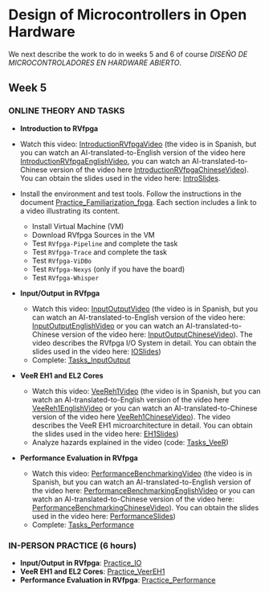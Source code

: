 # Design of Microcontrollers in Open Hardware

We next describe the work to do in weeks 5 and 6 of course *DISEÑO DE MICROCONTROLADORES EN HARDWARE ABIERTO*.

## Week 5

### ONLINE THEORY AND TASKS
- **Introduction to RVfpga**
- Watch this video: [IntroductionRVfpgaVideo](https://www.youtube.com/watch?v=sc_Jn0XSkNw) (the video is in Spanish, but you can watch an AI-translated-to-English version of the video here [IntroductionRVfpgaEnglishVideo](https://www.youtube.com/watch?v=cO3UAbT09es), you can watch an AI-translated-to-Chinese version of the video here [IntroductionRVfpgaChineseVideo](https://www.youtube.com/watch?v=F-1Q-59s84s)). You can obtain the slides used in the video here: [IntroSlides](https://drive.google.com/file/d/17Kid-KSDqPOPoEudiWhcuOdUChYpkcbp/view?usp=drive_link).
- Install the environment and test tools. Follow the instructions in the document [Practice_Familiarization_fpga](https://drive.google.com/file/d/1vdLf39U89q38gmLuodo7nZkctRqeAiyO/view?usp=drive_link). Each section includes a link to a video illustrating its content.
  - Install Virtual Machine (VM)
  - Download RVfpga Sources in the VM
  - Test `RVfpga-Pipeline` and complete the task
  - Test `RVfpga-Trace` and complete the task
  - Test `RVfpga-ViDBo`
  - Test `RVfpga-Nexys` (only if you have the board)
  - Test `RVfpga-Whisper`

- **Input/Output in RVfpga**
  - Watch this video: [InputOutputVideo](https://www.youtube.com/watch?v=8fK-CoEbo0Y) (the video is in Spanish, but you can watch an AI-translated-to-English version of the video here: [InputOutputEnglishVideo](https://www.youtube.com/watch?v=oIRFxQEBNAc) or you can watch an AI-translated-to-Chinese version of the video here: [InputOutputChineseVideo](https://www.youtube.com/watch?v=gG0HSeJ9ew8)). The video describes the RVfpga I/O System in detail. You can obtain the slides used in the video here: [IOSlides](https://drive.google.com/file/d/1-Kav6TLV5xBURQYfZfRP3yzWUq_Qp7eV/view?usp=drive_link))
  - Complete: [Tasks_InputOutput](https://drive.google.com/file/d/1FX5Fr63ecMRLswCPk606GWZr7z65b1Fp/view?usp=drive_link)
- **VeeR EH1 and EL2 Cores**
  - Watch this video: [VeeReh1Video](https://youtu.be/xVnB6OM00cE?si=0HW333O-oPOXUDZG) (the video is in Spanish, but you can watch an AI-translated-to-English version of the video here [VeeReh1EnglishVideo](https://www.youtube.com/watch?v=Ow_0l47xqV4) or you can watch an AI-translated-to-Chinese version of the video here [VeeReh1ChineseVideo](https://www.youtube.com/watch?v=2c4Iaswnz8w)). The video describes the VeeR EH1 microarchitecture in detail. You can obtain the slides used in the video here: [EH1Slides](https://drive.google.com/file/d/1kIMQY3u5jZB7cAktFPqIHSpHAuruENAM/view?usp=drive_link))
  - Analyze hazards explained in the video (code: [Tasks_VeeR](https://drive.google.com/file/d/16OagcWaDP7zbUy_SP-rzmAF3PSu5-2OD/view?usp=drive_link))
- **Performance Evaluation in RVfpga**
  - Watch this video: [PerformanceBenchmarkingVideo](https://www.youtube.com/watch?v=GqaDEW3W4X0) (the video is in Spanish, but you can watch an AI-translated-to-English version of the video here: [PerformanceBenchmarkingEnglishVideo](https://www.youtube.com/watch?v=DXB7jl1iGq8) or you can watch an AI-translated-to-Chinese version of the video here: [PerformanceBenchmarkingChineseVideo](https://www.youtube.com/watch?v=d5-0sNLW7wg)). You can obtain the slides used in the video here: [PerformanceSlides](https://drive.google.com/file/d/1xCmc4vFd_khLk6En14Ae_ZDF-OiP1QNm/view?usp=drive_link))
  - Complete: [Tasks_Performance](https://drive.google.com/file/d/1221ZkEwMsJuQGO-T1emmaSZvgeHH_mls/view?usp=drive_link)


### IN-PERSON PRACTICE (6 hours)
- **Input/Output in RVfpga**: [Practice_IO](https://drive.google.com/file/d/17nXdxS4ShI1Z-I5VhSzSehGR-g449GJZ/view?usp=drive_link)
- **VeeR EH1 and EL2 Cores**: [Practice_VeerEH1](https://drive.google.com/file/d/1pe7l4ddl4cMUhzx5Cn4oQ1fqV5IL0yM4/view?usp=drive_link)
- **Performance Evaluation in RVfpga**: [Practice_Performance](https://drive.google.com/file/d/11ftnn8QoSrMI0wn0X8Ez_ko8bibeW82-/view?usp=drive_link)
